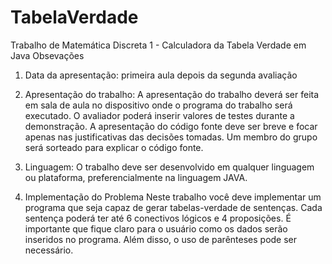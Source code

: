 # TabelaVerdade
Trabalho de Matemática Discreta 1 - Calculadora da Tabela Verdade em Java
Obsevações

1) Data da apresentação: primeira aula depois da segunda avaliação

2) Apresentação do trabalho: A apresentação do trabalho deverá ser feita em sala de aula no dispositivo onde o programa do trabalho será executado. O avaliador poderá inserir valores de testes durante a demonstração. A apresentação do código fonte deve ser breve e focar apenas nas justificativas das decisões tomadas. Um membro do grupo será sorteado para explicar o código fonte. 

3) Linguagem: O trabalho deve ser desenvolvido em qualquer  linguagem ou plataforma,  preferencialmente na linguagem JAVA. 

4)  Implementação do Problema
Neste trabalho você deve implementar um programa que seja capaz de gerar tabelas-verdade de sentenças.
Cada sentença poderá ter até 6 conectivos lógicos e 4 proposições. É importante que fique claro para o usuário como os dados serão inseridos no programa. Além disso, o uso de parênteses pode ser necessário.
